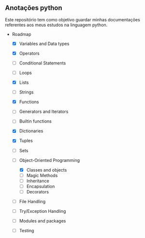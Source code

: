 ## Anotações python

Este repositório tem como objetivo guardar minhas documentações referentes aos meus estudos na linguagem python.

* Roadmap
    * [x] Variables and Data types
    * [x] Operators
    * [ ] Conditional Statements
    * [ ] Loops
    * [x] Lists
    * [ ] Strings
    * [x] Functions
    * [ ] Generators and Iterators
    * [ ] Builtin functions
    * [x] Dictionaries
    * [x] Tuples
    * [ ] Sets
    * [ ] Object-Oriented Programming
      * [x] Classes and objects
      * [ ] Magic Methods
      * [ ] Inheritance
      * [ ] Encapsulation
      * [ ] Decorators
    * [ ] File Handling
    * [ ] Try/Exception Handling
    * [ ] Modules and packages
    * [ ] Testing

